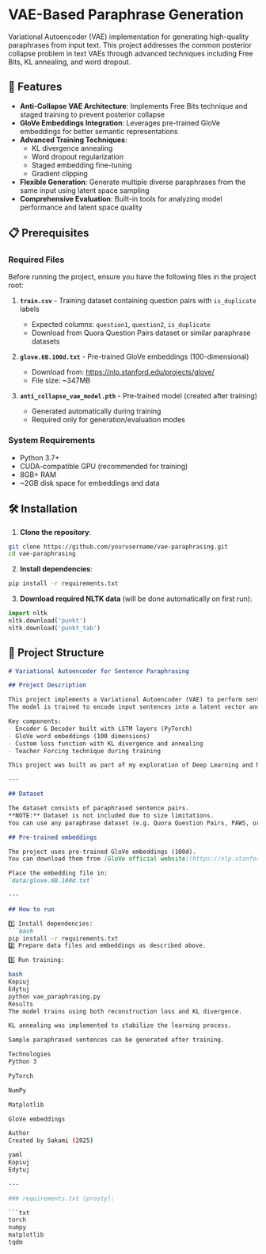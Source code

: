 # VAE-Based Paraphrase Generation

Variational Autoencoder (VAE) implementation for generating high-quality paraphrases from input text. This project addresses the common posterior collapse problem in text VAEs through advanced techniques including Free Bits, KL annealing, and word dropout.

## 🚀 Features

- **Anti-Collapse VAE Architecture**: Implements Free Bits technique and staged training to prevent posterior collapse
- **GloVe Embeddings Integration**: Leverages pre-trained GloVe embeddings for better semantic representations
- **Advanced Training Techniques**: 
  - KL divergence annealing
  - Word dropout regularization
  - Staged embedding fine-tuning
  - Gradient clipping
- **Flexible Generation**: Generate multiple diverse paraphrases from the same input using latent space sampling
- **Comprehensive Evaluation**: Built-in tools for analyzing model performance and latent space quality

## 📋 Prerequisites

### Required Files
Before running the project, ensure you have the following files in the project root:

1. **`train.csv`** - Training dataset containing question pairs with `is_duplicate` labels
   - Expected columns: `question1`, `question2`, `is_duplicate`
   - Download from Quora Question Pairs dataset or similar paraphrase datasets

2. **`glove.6B.100d.txt`** - Pre-trained GloVe embeddings (100-dimensional)
   - Download from: https://nlp.stanford.edu/projects/glove/
   - File size: ~347MB

3. **`anti_collapse_vae_model.pth`** - Pre-trained model (created after training)
   - Generated automatically during training
   - Required only for generation/evaluation modes

### System Requirements
- Python 3.7+
- CUDA-compatible GPU (recommended for training)
- 8GB+ RAM
- ~2GB disk space for embeddings and data

## 🛠️ Installation

1. **Clone the repository**:
```bash
git clone https://github.com/yourusername/vae-paraphrasing.git
cd vae-paraphrasing
```

2. **Install dependencies**:
```bash
pip install -r requirements.txt
```

3. **Download required NLTK data** (will be done automatically on first run):
```python
import nltk
nltk.download('punkt')
nltk.download('punkt_tab')
```

## 📁 Project Structure

````markdown
# Variational Autoencoder for Sentence Paraphrasing

## Project Description

This project implements a Variational Autoencoder (VAE) to perform sentence paraphrasing.  
The model is trained to encode input sentences into a latent vector and then decode them back into paraphrased versions.

Key components:
- Encoder & Decoder built with LSTM layers (PyTorch)
- GloVe word embeddings (100 dimensions)
- Custom loss function with KL divergence and annealing
- Teacher Forcing technique during training

This project was built as part of my exploration of Deep Learning and Natural Language Processing.

---

## Dataset

The dataset consists of paraphrased sentence pairs.  
**NOTE:** Dataset is not included due to size limitations.  
You can use any paraphrase dataset (e.g. Quora Question Pairs, PAWS, or custom data).

## Pre-trained embeddings

The project uses pre-trained GloVe embeddings (100d).  
You can download them from [GloVe official website](https://nlp.stanford.edu/projects/glove/).

Place the embedding file in:  
`data/glove.6B.100d.txt`

---

## How to run

1️⃣ Install dependencies:
```bash
pip install -r requirements.txt
2️⃣ Prepare data files and embeddings as described above.

3️⃣ Run training:

bash
Kopiuj
Edytuj
python vae_paraphrasing.py
Results
The model trains using both reconstruction loss and KL divergence.

KL annealing was implemented to stabilize the learning process.

Sample paraphrased sentences can be generated after training.

Technologies
Python 3

PyTorch

NumPy

Matplotlib

GloVe embeddings

Author
Created by Sakami (2025)

yaml
Kopiuj
Edytuj

---

### requirements.txt (prosty):

```txt
torch
numpy
matplotlib
tqdm
````
